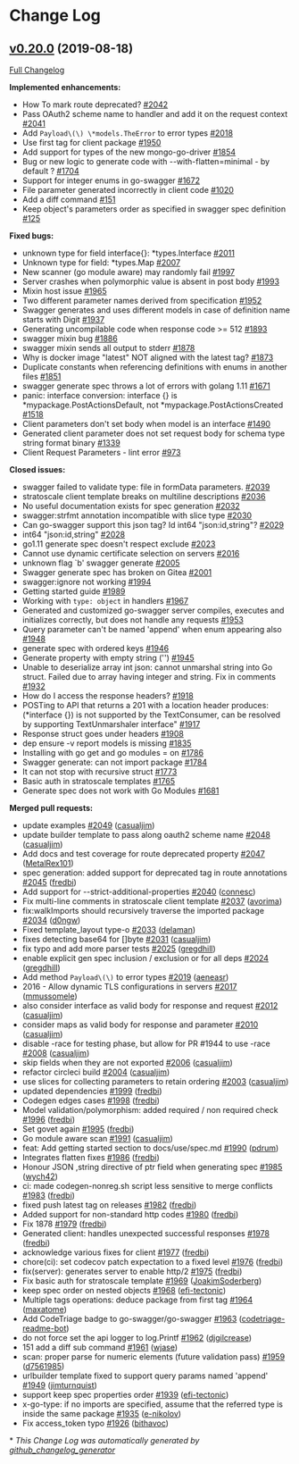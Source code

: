 # Change Log

## [v0.20.0](https://github.com/ssfilatov/go-swagger/tree/v0.20.0) (2019-08-18)
[Full Changelog](https://github.com/ssfilatov/go-swagger/compare/v0.19.0...v0.20.0)

**Implemented enhancements:**

- How To mark route deprecated? [\#2042](https://github.com/ssfilatov/go-swagger/issues/2042)
- Pass OAuth2 scheme name to handler and add it on the request context [\#2041](https://github.com/ssfilatov/go-swagger/issues/2041)
- Add `Payload\(\) \*models.TheError` to error types [\#2018](https://github.com/ssfilatov/go-swagger/issues/2018)
- Use first tag for client package [\#1950](https://github.com/ssfilatov/go-swagger/issues/1950)
- Add support for types of the new mongo-go-driver [\#1854](https://github.com/ssfilatov/go-swagger/issues/1854)
- Bug or new logic to generate code with --with-flatten=minimal - by default ? [\#1704](https://github.com/ssfilatov/go-swagger/issues/1704)
- Support for integer enums in go-swagger [\#1672](https://github.com/ssfilatov/go-swagger/issues/1672)
- File parameter generated incorrectly in client code [\#1020](https://github.com/ssfilatov/go-swagger/issues/1020)
- Add a diff command [\#151](https://github.com/ssfilatov/go-swagger/issues/151)
- Keep object's parameters order as specified in swagger spec definition [\#125](https://github.com/ssfilatov/go-swagger/issues/125)

**Fixed bugs:**

- unknown type for field interface{}: \*types.Interface [\#2011](https://github.com/ssfilatov/go-swagger/issues/2011)
- Unknown type for field: \*types.Map [\#2007](https://github.com/ssfilatov/go-swagger/issues/2007)
- New scanner \(go module aware\) may randomly fail [\#1997](https://github.com/ssfilatov/go-swagger/issues/1997)
- Server crashes when polymorphic value is absent in post body [\#1993](https://github.com/ssfilatov/go-swagger/issues/1993)
- Mixin host issue [\#1965](https://github.com/ssfilatov/go-swagger/issues/1965)
- Two different parameter names derived from specification [\#1952](https://github.com/ssfilatov/go-swagger/issues/1952)
- Swagger generates and uses different models in case of definition name starts with Digit [\#1937](https://github.com/ssfilatov/go-swagger/issues/1937)
- Generating uncompilable code when response code \>= 512 [\#1893](https://github.com/ssfilatov/go-swagger/issues/1893)
- swagger mixin bug [\#1886](https://github.com/ssfilatov/go-swagger/issues/1886)
- swagger mixin sends all output to stderr [\#1878](https://github.com/ssfilatov/go-swagger/issues/1878)
- Why is docker image "latest" NOT aligned with the latest tag? [\#1873](https://github.com/ssfilatov/go-swagger/issues/1873)
- Duplicate constants when referencing definitions with enums in another files [\#1851](https://github.com/ssfilatov/go-swagger/issues/1851)
- swagger generate spec throws a lot of errors with golang 1.11 [\#1671](https://github.com/ssfilatov/go-swagger/issues/1671)
- panic: interface conversion: interface {} is \*mypackage.PostActionsDefault, not \*mypackage.PostActionsCreated [\#1518](https://github.com/ssfilatov/go-swagger/issues/1518)
- Client parameters don't set body when model is an interface [\#1490](https://github.com/ssfilatov/go-swagger/issues/1490)
- Generated client parameter does not set request body for schema type string format binary [\#1339](https://github.com/ssfilatov/go-swagger/issues/1339)
- Client Request Parameters - lint error [\#973](https://github.com/ssfilatov/go-swagger/issues/973)

**Closed issues:**

- swagger failed to validate type: file in formData parameters. [\#2039](https://github.com/ssfilatov/go-swagger/issues/2039)
- stratoscale client template breaks on multiline descriptions [\#2036](https://github.com/ssfilatov/go-swagger/issues/2036)
- No useful documentation exists for spec generation [\#2032](https://github.com/ssfilatov/go-swagger/issues/2032)
- swagger:strfmt annotation incompatible with slice type [\#2030](https://github.com/ssfilatov/go-swagger/issues/2030)
- Can go-swagger support this json tag? Id int64 "json:id,string"? [\#2029](https://github.com/ssfilatov/go-swagger/issues/2029)
- int64  "json:id,string" [\#2028](https://github.com/ssfilatov/go-swagger/issues/2028)
- go1.11 generate spec doesn't respect exclude [\#2023](https://github.com/ssfilatov/go-swagger/issues/2023)
- Cannot use dynamic certificate selection on servers [\#2016](https://github.com/ssfilatov/go-swagger/issues/2016)
- unknown flag `b' swagger generate [\#2005](https://github.com/ssfilatov/go-swagger/issues/2005)
- Swagger generate spec has broken on Gitea [\#2001](https://github.com/ssfilatov/go-swagger/issues/2001)
- swagger:ignore not working [\#1994](https://github.com/ssfilatov/go-swagger/issues/1994)
- Getting started guide [\#1989](https://github.com/ssfilatov/go-swagger/issues/1989)
- Working with `type: object` in handlers [\#1967](https://github.com/ssfilatov/go-swagger/issues/1967)
- Generated and customized go-swagger server compiles, executes and initializes correctly, but does not handle any requests [\#1953](https://github.com/ssfilatov/go-swagger/issues/1953)
- Query parameter can't be named 'append' when enum appearing also [\#1948](https://github.com/ssfilatov/go-swagger/issues/1948)
- generate spec  with ordered keys [\#1946](https://github.com/ssfilatov/go-swagger/issues/1946)
- Generate property with empty string \(''\) [\#1945](https://github.com/ssfilatov/go-swagger/issues/1945)
- Unable to deserialize array int  json: cannot unmarshal string into Go struct. Failed due to array having integer and string. Fix in comments [\#1932](https://github.com/ssfilatov/go-swagger/issues/1932)
- How do I access the response headers? [\#1918](https://github.com/ssfilatov/go-swagger/issues/1918)
- POSTing to API that returns a 201 with a location header produces: \(\*interface {}\) is not supported by the TextConsumer, can be resolved by supporting TextUnmarshaler interface" [\#1917](https://github.com/ssfilatov/go-swagger/issues/1917)
- Response struct goes under headers [\#1908](https://github.com/ssfilatov/go-swagger/issues/1908)
- dep ensure -v report models is missing [\#1835](https://github.com/ssfilatov/go-swagger/issues/1835)
- Installing with go get and go modules = on [\#1786](https://github.com/ssfilatov/go-swagger/issues/1786)
- Swagger generate: can not import package [\#1784](https://github.com/ssfilatov/go-swagger/issues/1784)
- It can not stop with recursive struct [\#1773](https://github.com/ssfilatov/go-swagger/issues/1773)
- Basic auth in stratoscale templates  [\#1765](https://github.com/ssfilatov/go-swagger/issues/1765)
- Generate spec does not work with Go Modules [\#1681](https://github.com/ssfilatov/go-swagger/issues/1681)

**Merged pull requests:**

- update examples [\#2049](https://github.com/ssfilatov/go-swagger/pull/2049) ([casualjim](https://github.com/casualjim))
- update builder template to pass along oauth2 scheme name [\#2048](https://github.com/ssfilatov/go-swagger/pull/2048) ([casualjim](https://github.com/casualjim))
- Add docs and test coverage for route deprecated property [\#2047](https://github.com/ssfilatov/go-swagger/pull/2047) ([MetalRex101](https://github.com/MetalRex101))
- spec generation: added support for deprecated tag in route annotations [\#2045](https://github.com/ssfilatov/go-swagger/pull/2045) ([fredbi](https://github.com/fredbi))
- Add support for --strict-additional-properties [\#2040](https://github.com/ssfilatov/go-swagger/pull/2040) ([connesc](https://github.com/connesc))
- Fix multi-line comments in stratoscale client template [\#2037](https://github.com/ssfilatov/go-swagger/pull/2037) ([avorima](https://github.com/avorima))
- fix:walkImports should recursively traverse the imported package [\#2034](https://github.com/ssfilatov/go-swagger/pull/2034) ([d0ngw](https://github.com/d0ngw))
- Fixed template\_layout type-o [\#2033](https://github.com/ssfilatov/go-swagger/pull/2033) ([delaman](https://github.com/delaman))
- fixes detecting base64 for \[\]byte [\#2031](https://github.com/ssfilatov/go-swagger/pull/2031) ([casualjim](https://github.com/casualjim))
- fix typo and add more parser tests [\#2025](https://github.com/ssfilatov/go-swagger/pull/2025) ([gregdhill](https://github.com/gregdhill))
- enable explicit gen spec inclusion / exclusion or for all deps [\#2024](https://github.com/ssfilatov/go-swagger/pull/2024) ([gregdhill](https://github.com/gregdhill))
- Add method `Payload\(\)` to error types [\#2019](https://github.com/ssfilatov/go-swagger/pull/2019) ([aeneasr](https://github.com/aeneasr))
- 2016 - Allow dynamic TLS configurations in servers [\#2017](https://github.com/ssfilatov/go-swagger/pull/2017) ([mmussomele](https://github.com/mmussomele))
- also consider interface as valid body for response and request [\#2012](https://github.com/ssfilatov/go-swagger/pull/2012) ([casualjim](https://github.com/casualjim))
- consider maps as valid body for response and parameter [\#2010](https://github.com/ssfilatov/go-swagger/pull/2010) ([casualjim](https://github.com/casualjim))
- disable -race for testing phase, but allow for PR \#1944 to use -race [\#2008](https://github.com/ssfilatov/go-swagger/pull/2008) ([casualjim](https://github.com/casualjim))
- skip fields when they are not exported [\#2006](https://github.com/ssfilatov/go-swagger/pull/2006) ([casualjim](https://github.com/casualjim))
- refactor circleci build [\#2004](https://github.com/ssfilatov/go-swagger/pull/2004) ([casualjim](https://github.com/casualjim))
- use slices for collecting parameters to retain ordering [\#2003](https://github.com/ssfilatov/go-swagger/pull/2003) ([casualjim](https://github.com/casualjim))
- updated dependencies [\#1999](https://github.com/ssfilatov/go-swagger/pull/1999) ([fredbi](https://github.com/fredbi))
- Codegen edges cases [\#1998](https://github.com/ssfilatov/go-swagger/pull/1998) ([fredbi](https://github.com/fredbi))
- Model validation/polymorphism: added required / non required check [\#1996](https://github.com/ssfilatov/go-swagger/pull/1996) ([fredbi](https://github.com/fredbi))
- Set govet again [\#1995](https://github.com/ssfilatov/go-swagger/pull/1995) ([fredbi](https://github.com/fredbi))
- Go module aware scan [\#1991](https://github.com/ssfilatov/go-swagger/pull/1991) ([casualjim](https://github.com/casualjim))
- feat: Add getting started section to docs/use/spec.md [\#1990](https://github.com/ssfilatov/go-swagger/pull/1990) ([pdrum](https://github.com/pdrum))
- Integrates flatten fixes [\#1986](https://github.com/ssfilatov/go-swagger/pull/1986) ([fredbi](https://github.com/fredbi))
- Honour JSON ,string directive of ptr field when generating spec [\#1985](https://github.com/ssfilatov/go-swagger/pull/1985) ([wych42](https://github.com/wych42))
- ci: made codegen-nonreg.sh script less sensitive to merge conflicts [\#1983](https://github.com/ssfilatov/go-swagger/pull/1983) ([fredbi](https://github.com/fredbi))
- fixed push latest tag on releases [\#1982](https://github.com/ssfilatov/go-swagger/pull/1982) ([fredbi](https://github.com/fredbi))
- Added support for non-standard http codes [\#1980](https://github.com/ssfilatov/go-swagger/pull/1980) ([fredbi](https://github.com/fredbi))
- Fix 1878 [\#1979](https://github.com/ssfilatov/go-swagger/pull/1979) ([fredbi](https://github.com/fredbi))
- Generated client: handles unexpected successful responses [\#1978](https://github.com/ssfilatov/go-swagger/pull/1978) ([fredbi](https://github.com/fredbi))
- acknowledge various fixes for client [\#1977](https://github.com/ssfilatov/go-swagger/pull/1977) ([fredbi](https://github.com/fredbi))
- chore\(ci\): set codecov patch expectation to a fixed level [\#1976](https://github.com/ssfilatov/go-swagger/pull/1976) ([fredbi](https://github.com/fredbi))
- fix\(server\): generates server to enable http/2 [\#1975](https://github.com/ssfilatov/go-swagger/pull/1975) ([fredbi](https://github.com/fredbi))
- Fix basic auth for stratoscale template [\#1969](https://github.com/ssfilatov/go-swagger/pull/1969) ([JoakimSoderberg](https://github.com/JoakimSoderberg))
- keep spec order on nested objects [\#1968](https://github.com/ssfilatov/go-swagger/pull/1968) ([efi-tectonic](https://github.com/efi-tectonic))
- Multiple tags operations: deduce package from first tag [\#1964](https://github.com/ssfilatov/go-swagger/pull/1964) ([maxatome](https://github.com/maxatome))
- Add CodeTriage badge to go-swagger/go-swagger [\#1963](https://github.com/ssfilatov/go-swagger/pull/1963) ([codetriage-readme-bot](https://github.com/codetriage-readme-bot))
- do not force set the api logger to log.Printf [\#1962](https://github.com/ssfilatov/go-swagger/pull/1962) ([djgilcrease](https://github.com/djgilcrease))
- 151 add a diff sub command [\#1961](https://github.com/ssfilatov/go-swagger/pull/1961) ([wjase](https://github.com/wjase))
- scan: proper parse for numeric elements \(future validation pass\) [\#1959](https://github.com/ssfilatov/go-swagger/pull/1959) ([d7561985](https://github.com/d7561985))
- urlbuilder template fixed to support query params named 'append' [\#1949](https://github.com/ssfilatov/go-swagger/pull/1949) ([jimturnquist](https://github.com/jimturnquist))
- support keep spec properties order [\#1939](https://github.com/ssfilatov/go-swagger/pull/1939) ([efi-tectonic](https://github.com/efi-tectonic))
- x-go-type: if no imports are specified, assume that the referred type is inside the same package [\#1935](https://github.com/ssfilatov/go-swagger/pull/1935) ([e-nikolov](https://github.com/e-nikolov))
- Fix access\_token typo [\#1926](https://github.com/ssfilatov/go-swagger/pull/1926) ([bithavoc](https://github.com/bithavoc))

\* *This Change Log was automatically generated by [github_changelog_generator](https://github.com/skywinder/Github-Changelog-Generator)*
